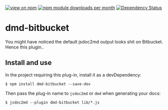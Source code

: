 [![view on npm](http://img.shields.io/npm/v/dmd-bitbucket.svg)](https://www.npmjs.org/package/dmd-bitbucket)
[![npm module downloads per month](http://img.shields.io/npm/dm/dmd-bitbucket.svg)](https://www.npmjs.org/package/dmd-bitbucket)
[![Dependency Status](https://david-dm.org/jsdoc2md/dmd-bitbucket.svg)](https://david-dm.org/jsdoc2md/dmd-bitbucket)

# dmd-bitbucket
You might have noticed the default jsdoc2md output looks shit on Bitbucket. Hence this plugin.. 


## Install and use
In the project requiring this plug-in, install it as a devDependency: 
```
$ npm install dmd-bitbucket --save-dev
```

Then pass the plug-in name to `jsdoc2md` or `dmd` when generating your docs:
```
$ jsdoc2md --plugin dmd-bitbucket lib/*.js 
```

